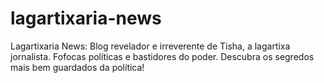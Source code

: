 # lagartixaria-news
Lagartixaria News: Blog revelador e irreverente de Tisha, a lagartixa jornalista. Fofocas políticas e bastidores do poder. Descubra os segredos mais bem guardados da política!
